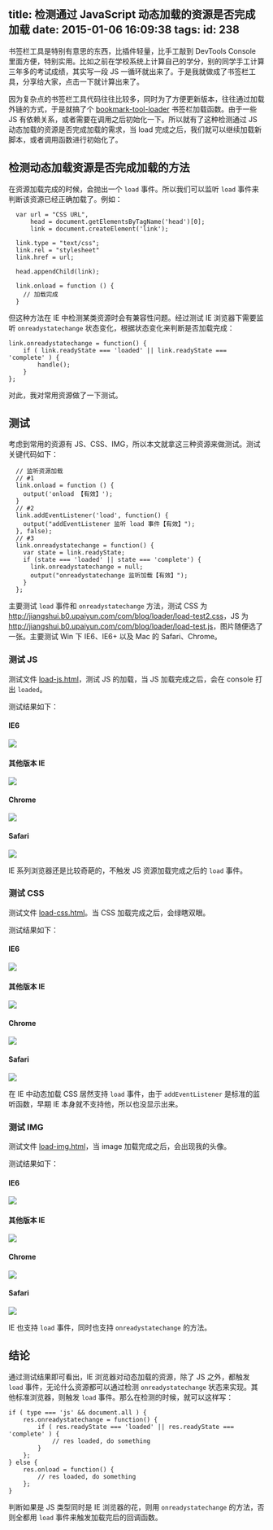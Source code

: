 title: 检测通过 JavaScript 动态加载的资源是否完成加载
date: 2015-01-06 16:09:38
tags:
id: 238
---

书签栏工具是特别有意思的东西，比插件轻量，比手工敲到 DevTools Console 里面方便，特别实用。比如之前在学校系统上计算自己的学分，别的同学手工计算三年多的考试成绩，其实写一段 JS 一循环就出来了。于是我就做成了书签栏工具，分享给大家，点击一下就计算出来了。

因为复杂点的书签栏工具代码往往比较多，同时为了方便更新版本，往往通过加载外链的方式，于是就搞了个 [bookmark-tool-loader](https://github.com/yujiangshui/bookmark-tool-loader) 书签栏加载函数。由于一些 JS 有依赖关系，或者需要在调用之后初始化一下。所以就有了这种检测通过 JS 动态加载的资源是否完成加载的需求，当 load 完成之后，我们就可以继续加载新脚本，或者调用函数进行初始化了。

## 检测动态加载资源是否完成加载的方法

在资源加载完成的时候，会抛出一个 `load` 事件。所以我们可以监听 `load` 事件来判断该资源已经正确加载了。例如：

```
  var url = "CSS URL",
      head = document.getElementsByTagName('head')[0];
      link = document.createElement('link');

  link.type = "text/css";
  link.rel = "stylesheet"
  link.href = url;

  head.appendChild(link);

  link.onload = function () {
    // 加载完成
  }
```

但这种方法在 IE 中检测某类资源时会有兼容性问题。经过测试 IE 浏览器下需要监听 `onreadystatechange` 状态变化，根据状态变化来判断是否加载完成：

```
link.onreadystatechange = function() {
	if ( link.readyState === 'loaded' || link.readyState === 'complete' ) {
		handle();
	}
};
```
对此，我对常用资源做了一下测试。

## 测试

考虑到常用的资源有 JS、CSS、IMG，所以本文就拿这三种资源来做测试。测试关键代码如下：

```
  // 监听资源加载
  // #1
  link.onload = function () {
    output('onload 【有效】');
  }
  // #2
  link.addEventListener('load', function() {
    output("addEventListener 监听 load 事件【有效】");
  }, false);
  // #3
  link.onreadystatechange = function() {
    var state = link.readyState;
    if (state === 'loaded' || state === 'complete') {
      link.onreadystatechange = null;
      output("onreadystatechange 监听加载【有效】");
    }
  };
```
主要测试 `load` 事件和 `onreadystatechange` 方法，测试 CSS 为 <http://jiangshui.b0.upaiyun.com/com/blog/loader/load-test2.css>，JS 为 <http://jiangshui.b0.upaiyun.com/com/blog/loader/load-test.js>，图片随便选了一张。主要测试 Win 下 IE6、IE6+ 以及 Mac 的 Safari、Chrome。

### 测试 JS

测试文件 [load-js.html](/demo/loader-test/load-js.html)，测试 JS 的加载，当 JS 加载完成之后，会在 console 打出 `loaded`。

测试结果如下：

#### IE6

![](http://jiangshui.b0.upaiyun.com/blog/2015/01/jsie6.png)

#### 其他版本 IE

![](http://jiangshui.b0.upaiyun.com/blog/2015/01/jsothie.png)

#### Chrome

![](http://jiangshui.b0.upaiyun.com/blog/2015/01/jschrome.png)

#### Safari

![](http://jiangshui.b0.upaiyun.com/blog/2015/01/jssafari.png)

IE 系列浏览器还是比较奇葩的，不触发 JS 资源加载完成之后的 `load` 事件。

### 测试 CSS

测试文件 [load-css.html](/demo/loader-test/load-css.html)。当 CSS 加载完成之后，会绿瞎双眼。

测试结果如下：

#### IE6

![](http://jiangshui.b0.upaiyun.com/blog/2015/01/cssie6.png)

#### 其他版本 IE

![](http://jiangshui.b0.upaiyun.com/blog/2015/01/cssothie.png)

#### Chrome

![](http://jiangshui.b0.upaiyun.com/blog/2015/01/csschrome.png)

#### Safari

![](http://jiangshui.b0.upaiyun.com/blog/2015/01/csssafari.png)

在 IE 中动态加载 CSS 居然支持 `load` 事件，由于 `addEventListener` 是标准的监听函数，早期 IE 本身就不支持他，所以也没显示出来。

### 测试 IMG

测试文件 [load-img.html](/demo/loader-test/load-img.html)，当 image 加载完成之后，会出现我的头像。

测试结果如下：

#### IE6

![](http://jiangshui.b0.upaiyun.com/blog/2015/01/imgie6.png)

#### 其他版本 IE

![](http://jiangshui.b0.upaiyun.com/blog/2015/01/imgothie.png)

#### Chrome

![](http://jiangshui.b0.upaiyun.com/blog/2015/01/imgchrome.png)

#### Safari

![](http://jiangshui.b0.upaiyun.com/blog/2015/01/imgsafari.png)

IE 也支持 `load` 事件，同时也支持 `onreadystatechange` 的方法。

## 结论

通过测试结果即可看出，IE 浏览器对动态加载的资源，除了 JS 之外，都触发 `load` 事件，无论什么资源都可以通过检测 `onreadystatechange` 状态来实现。其他标准浏览器，则触发 `load` 事件。那么在检测的时候，就可以这样写：

```
if ( type === 'js' && document.all ) {
	res.onreadystatechange = function() {
		if ( res.readyState === 'loaded' || res.readyState === 'complete' ) {
			// res loaded, do something
		}
	};
} else {
	res.onload = function() {
		// res loaded, do something
	};
}
```

判断如果是 JS 类型同时是 IE 浏览器的花，则用 `onreadystatechange` 的方法，否则全都用 `load` 事件来触发加载完后的回调函数。